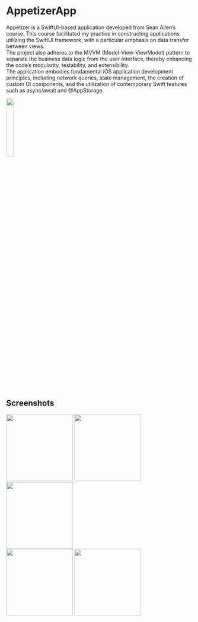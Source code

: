 # **AppetizerApp**
Appetizer is a SwiftUI-based application developed from Sean Allen’s course.
This course facilitated my practice in constructing applications utilizing the SwiftUI framework,
with a particular emphasis on data transfer between views. <br>
The project also adheres to the MVVM (Model-View-ViewModel) 
pattern to separate the business data logic from the user interface, 
thereby enhancing the code’s modularity, testability, and extensibility. <br>
The application embodies fundamental iOS application development principles, including network queries, state management, 
the creation of custom UI components, and the utilization of contemporary Swift features such as async/await and @AppStorage. <br />

<img src="https://github.com/user-attachments/assets/b615a032-3df6-4dea-8324-4e3a6a787e0f" width="20%" height="20%"/>  <br>

## Screenshots
<p float="left">
  <img src="https://github.com/user-attachments/assets/190409f0-b851-4d2c-95c4-f75abe964f1c" width=180" />
  <img src="https://github.com/user-attachments/assets/797f3d5f-151d-4fbc-b213-eac4bcb2044c" width="180" /> 
  <img src="https://github.com/user-attachments/assets/ee265c13-cf23-4b55-80ea-bb85b454cc09" width="180" /> <br>
  <img src="https://github.com/user-attachments/assets/45fceac5-2c22-4a87-8871-3008816d1ac3" width="180" />
  <img src="https://github.com/user-attachments/assets/4c380e6f-61fd-4fa0-ae54-9f077952b93f" width="180" />
</p>
